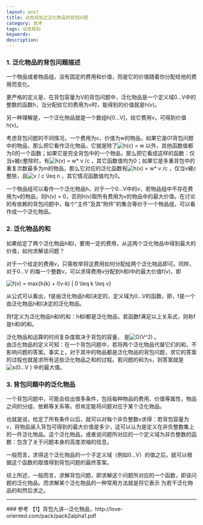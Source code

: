 ```yaml
---
layout: post
title: 动态规划之泛化物品的背包问题
category: 技术
tags: 动态规划
keywords:
description:
---
```


### 1. 泛化物品的背包问题描述

一个物品或者物品组，没有固定的费用和价值，而是它的价值随着你分配给他的费用而变化。

更严格的定义是，在背包容量为V的背包问题中，泛化物品是一个定义域0...V中的整数的函数h，当分配给它的费用为v时，能得到的价值就是h(v)。

另一种理解是，一个泛化物品就是一个数组h[0...V]，给它费用v，可得到价值h(v)。

<div>考虑背包问题的不同情况，一个费用为c，价值为w的物品，如果它是01背包问题中的物品，那么把它看作泛化物品，它就是除了<img src="http://latex.codecogs.com/gif.latex?h(c) = w})" title="h(c) = w" /> 以外，其他函数值都为0的一个函数；如果它是完全背包中的一个物品，那么把它看成这样的函数：仅当v被c整除时，有<img src="http://latex.codecogs.com/gif.latex?h(v) = w* (v /c)})" title="h(v) = w* v /c" /> ，其它函数值均为0；如果它是多重背包中的重复次数最多为m的物品，那么它对应的泛化函数有<img src="http://latex.codecogs.com/gif.latex?h(v) = w* v / c" title="h(v) = w* v /c" />  ，仅当v被c整除，且<img src="http://latex.codecogs.com/gif.latex?v / c \leq n" title="v / c \leq n" /> ，其它情况函数值均为0。</div>

一个物品组可以看作一个泛化物品h，对于一个0...V中的v，若物品组中不存在费用为v的物品，则h(v) = 0，否则h(v)取所有费用为v的物品中的最大价值。在讨论的有依赖的背包问题中，每个“主件”及其“附件”的集合等价于一个物品组，可以看作成一个泛化物品。

### 2. 泛化物品的和

如果给定了两个泛化物品h和l，要用一定的费用，从这两个泛化物品中得到最大的价值，如何求解该问题？

对于一个给定的费用v，只需枚举将这费用如何分配给两个泛化物品即可。同样，对于0...V 的每一个整数v，可以求得费用v分配到h和l中的最大价值f(v)，即

<img src="http://latex.codecogs.com/gif.latex?f(v) = max{h(k) + l(v-k) | 0 \leq k \leq v}" title="f(v) = max{h(k) + l(v-k) | 0 \leq k \leq v}" />

从公式可以看出，f是由泛化物品h和l决定的，定义域为0...V的函数，即，f是一个由泛化物品h和l决定的泛化物品。

将f定义为泛化物品h和l的和：h和l都是泛化物品，若函数f满足以上关系式，则称f是h和l的和。

<div>泛化物品和运算的时间复杂度取决于背包的容量， 是<img src="http://latex.codecogs.com/gif.latex?O(V^2)" title="O(V^2)" /> 。</div>

<div>由泛化物品的定义可知：在一个背包问题中，若将两个泛化物品代替它们的和，不影响问题的答案。事实上，对于其中的物品都是泛化物品的背包问题，求它的答案的过程也就是求所有这些泛化物品之和的过程。若问题的和为s，则答案就是<img src="http://latex.codecogs.com/gif.latex?s(0...V )" title="s(0...V )" /> 中的最大值。</div>

### 3. 背包问题中的泛化物品

一个背包问题中，可能会给出很多条件，包括每种物品的费用、价值等属性，物品之间的分组、依赖等关系等。但肯定能将问题对应于某个泛化物品。

也就是说，给定了所有条件以后，就可以对每个非负整数v求得：若背包容量为v，将物品装入背包可得到的最大价值是多少，这可以认为是定义在非负整数集上的一件泛化物品。这个泛化物品，或者说问题所对应的一个定义域为非负整数的函数：包含了关于问题本身的高度浓缩的信息。

一般而言，求得这个泛化物品的一个子定义域（例如0...V）的值之后，就可以根据这个函数的取值得到背包问题的最终答案。

综上所述，一般而言，求解背包问题，即求解这个问题所对应的一个函数，即该问题的泛化物品。而求解某个泛化物品的一种常用方法就是将它表示 为若干泛化物品的和然后求之。

<hr>
### 参考
【1】背包九讲--泛化物品，http://love-oriented.com/pack/pack2alpha1.pdf
